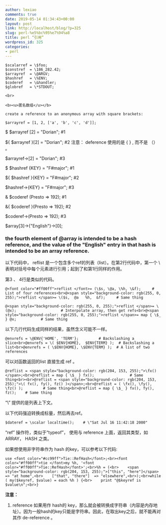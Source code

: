 ```yaml
---
author: lexiao
comments: true
date: 2019-05-14 01:34:43+00:00
layout: post
link: http://localhost/blog/?p=325
slug: perl-%e5%bc%95%e7%94%a8
title: perl “引用”
wordpress_id: 325
categories:
- perl
---
```


  


  

    
    $scalarref = \$foo;
    $constref  = \186_282.42;
    $arrayref  = \@ARGV;
    $hashref   = \%ENV;
    $coderef   = \&handler;
    $globref   = \*STDOUT;
    
    <br>
    
    <b><u>匿名数组</u></b>
    
    create a reference to an anonymous array with square brackets:
    
    $arrayref = [1, 2, ['a', 'b', 'c', 'd']];

  


  


  


  


  


  


  


  


  


$  $arrayref  [2] = "Dorian";  #1

${ $arrayref }[2] = "Dorian";  #2  注意： deference 使用的是 { } , 而不是 （） 。

$arrayref->[2] = "Dorian";  #3

  


$  $hashref  {KEY} = "F#major";  #1

${ $hashref }{KEY} = "F#major";  #2

$hashref->{KEY} = "F#major";  #3

  


& $coderef  (Presto => 192);  #1

&{ $coderef }(Presto => 192);  #2

$coderef->(Presto => 192);  #3

$array[3]->{"English"}->[0]; 

### the fourth element of @array is intended to be a hash reference, and the value of the "English" entry in that hash is intended to be an array reference.

  


  


  


  


以下代码中， reflist 是一个包含多个ref的列表（list）。在第2行代码中，第一个 \ 表明对括号中每个元素进行引用；起到了和第1行同样的作用。

第3 、 4行是类似的代码。
    
    @<font color="#ff00ff">reflist </font>= (\$s, \@a, \%h, \&f);     # List of four references<br>@<span style="background-color: rgb(255, 0, 255);">reflist </span>= \($s,  @a   %h,  &f);     # Same thing
    
    @<span style="background-color: rgb(255, 0, 255);">reflist </span>= \(@x);                    # Interpolate array, then get refs<br>@<span style="background-color: rgb(255, 0, 255);">reflist </span>= map { \$_ } @x;           # Same thing

  


以下几行代码生成同样的结果，虽然含义可能不一样。
    
    @envrefs = \@ENV{'HOME', 'TERM'};         # Backslashing a slice<br>@envrefs = \( $ENV{HOME},  $ENV{TERM} );  # Backslashing a list<br>@envrefs = ( \$ENV{HOME}, \$ENV{TERM} );  # A list of two references

  


可以对函数返回的list 直接生成 ref 。

  

    
    @reflist = <span style="background-color: rgb(204, 153, 255);">\fx()</span>;<br>@reflist = map { \$_ } fx();                # Same thing<br><br>@reflist = <span style="background-color: rgb(204, 153, 255);">\( fx(), fy(), fz() )</span>;<br>@reflist = ( \fx(), \fy(), \fz() );         # Same thing<br>@reflist = map { \$_ } fx(), fy(), fz();    # Same thing

  


“\” 提供的是列表上下文。

以下代码强迫转换成标量，然后再去ref。
    
    $dateref = \scalar localtime();    # \"Sat Jul 16 11:42:18 2000"

  


“ref” 操作符，类似于“typeof”， 使用与 reference 上面，返回其类型，如 ARRAY， HASH 之类。

  


  


  


如果想使用非字符串作为  hash 的key，可以参考以下代码:
    
    use <font color="#cc99ff">Tie::RefHash</font>;<br><font color="#ff00ff">tie </font>my %h, '<font color="#ff00ff">Tie::RefHash</font>';<br>%h = (<br>    <span style="background-color: rgb(204, 153, 255);">["this", "here"]</span>   => "at home",<br>    ["that", "there"]  => "elsewhere",<br>);<br>while ( my($keyref, $value) = each %h ) {<br>    print "@$keyref is $value\n";<br>}

  


  


  


**注意：**

  1. reference 如果用作 hash的 key，那么就会被转换成字符串（内容是内存地址）。因为一般hash的key只能是字符串。因此，在取出key之后，就不能再对其作  de-reference 。

  


  


  


  


  

